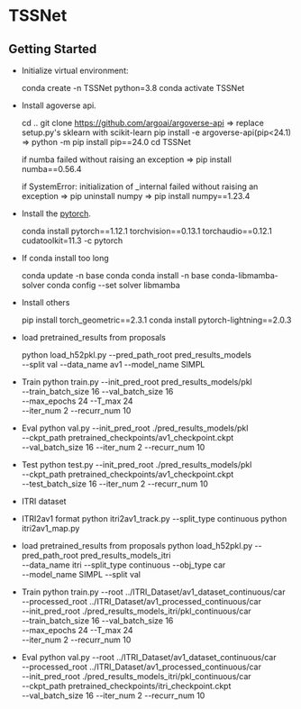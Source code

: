 # TSSNet

## Getting Started

- Initialize virtual environment:

	conda create -n TSSNet python=3.8
	conda activate TSSNet

- Install agoverse api. 

	cd ..
	git clone https://github.com/argoai/argoverse-api
	=> replace setup.py's sklearn with scikit-learn
	pip install -e argoverse-api(pip<24.1)
	=> python -m pip install pip==24.0
	cd TSSNet
	
	if numba failed without raising an exception
	=> pip install numba==0.56.4

	if SystemError: initialization of _internal failed without raising an exception
	=> pip uninstall numpy
	=> pip install numpy==1.23.4

- Install the [pytorch](https://pytorch.org/). 

	conda install pytorch==1.12.1 torchvision==0.13.1 torchaudio==0.12.1 cudatoolkit=11.3 -c pytorch

- If conda install too long 
	
	conda update -n base conda
	conda install -n base conda-libmamba-solver
	conda config --set solver libmamba

- Install others

	pip install torch_geometric==2.3.1
	conda install pytorch-lightning==2.0.3

- load pretrained_results from proposals
	
	python load_h52pkl.py --pred_path_root pred_results_models \
	--split val --data_name av1 --model_name SIMPL

- Train
	python train.py --init_pred_root pred_results_models/pkl \
	--train_batch_size 16 --val_batch_size 16 \
	--max_epochs 24 --T_max 24 \
	--iter_num 2 --recurr_num 10

- Eval 
	python val.py --init_pred_root ./pred_results_models/pkl \
	--ckpt_path pretrained_checkpoints/av1_checkpoint.ckpt \
	--val_batch_size 16 --iter_num 2 --recurr_num 10

- Test 
	python test.py --init_pred_root ./pred_results_models/pkl \
	--ckpt_path pretrained_checkpoints/av1_checkpoint.ckpt \
	--test_batch_size 16 --iter_num 2 --recurr_num 10

- ITRI dataset
- ITRI2av1 format
	python itri2av1_track.py --split_type continuous
	python itri2av1_map.py

- load pretrained_results from proposals
	python load_h52pkl.py --pred_path_root pred_results_models_itri \
	--data_name itri --split_type continuous --obj_type car \
	--model_name SIMPL --split val 

- Train 
	python train.py 
	--root ../ITRI_Dataset/av1_dataset_continuous/car \
	--processed_root ../ITRI_Dataset/av1_processed_continuous/car \
	--init_pred_root ./pred_results_models_itri/pkl_continuous/car \
	--train_batch_size 16 --val_batch_size 16 \
	--max_epochs 24 --T_max 24 \
	--iter_num 2 --recurr_num 10
	

- Eval 
	python val.py --root ../ITRI_Dataset/av1_dataset_continuous/car \
	--processed_root ../ITRI_Dataset/av1_processed_continuous/car \
	--init_pred_root ./pred_results_models_itri/pkl_continuous/car \
	--ckpt_path pretrained_checkpoints/itri_checkpoint.ckpt \
	--val_batch_size 16 --iter_num 2 --recurr_num 10 
